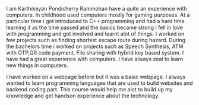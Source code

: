 I am Karthikeyan Pondicherry Rammohan have a quite an experience with computers. In childhood used computers mostly for gaming purposes. At a particular time i got introduced to C++ programming and had a hard time learning it as the time passed and the basics became strong I fell in love with programming and got involved and learnt alot of things. I worked on few projects such as finding shortest escape route during hazard. During the bachelors time i worked on projects such as Speech Synthesis, ATM with OTP,QR code payment, File sharing with hybrid key based system. I have had a great experience with computers. I have always zeal to learn new things in computers.



I have worked on a webpage before but it was a basic webpage. I always wanted to learn programming languages that are used to build websites and backend coding part. This course would help me alot to build up my knowledge and get handson  experience about the technology. 